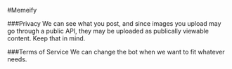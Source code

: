 #Memeify

###Privacy
We can see what you post, and since images you upload may go through a public API, they may be uploaded as publically viewable content. Keep that in mind.

###Terms of Service
We can change the bot when we want to fit whatever needs.
